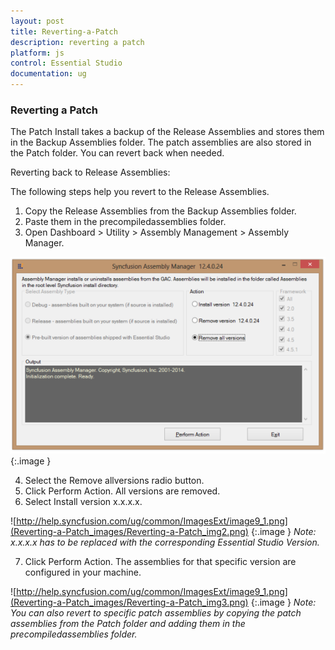 ```yaml
---
layout: post
title: Reverting-a-Patch
description: reverting a patch
platform: js
control: Essential Studio
documentation: ug
---
```


### Reverting a Patch

The Patch Install takes a backup of the Release Assemblies and stores them in the Backup Assemblies folder. The patch assemblies are also stored in the Patch folder. You can revert back when needed. 

Reverting back to Release Assemblies: 

The following steps help you revert to the Release Assemblies. 

1. Copy the Release Assemblies from the Backup Assemblies folder.
2. Paste them in the precompiledassemblies folder.
3. Open Dashboard > Utility > Assembly Management > Assembly Manager.



![](Reverting-a-Patch_images/Reverting-a-Patch_img1.png)
{:.image }




4. Select the Remove allversions radio button.
5. Click Perform Action. All versions are removed.
6. Select Install version x.x.x.x.
> 
![http://help.syncfusion.com/ug/common/ImagesExt/image9_1.png](Reverting-a-Patch_images/Reverting-a-Patch_img2.png)
{:.image }
_Note: x.x.x.x has to be replaced with the corresponding Essential Studio Version._

7. Click Perform Action. The assemblies for that specific version are configured in your machine.
> 
![http://help.syncfusion.com/ug/common/ImagesExt/image9_1.png](Reverting-a-Patch_images/Reverting-a-Patch_img3.png)
{:.image }
_Note: You can also revert to specific patch assemblies by copying the patch assemblies from the Patch folder and adding them in the precompiledassemblies folder._

